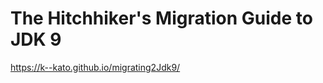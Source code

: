 # The Hitchhiker's Migration Guide to JDK 9

<a href="https://k--kato.github.io/migrating2Jdk9/" target="_blank">https://k--kato.github.io/migrating2Jdk9/</a>
